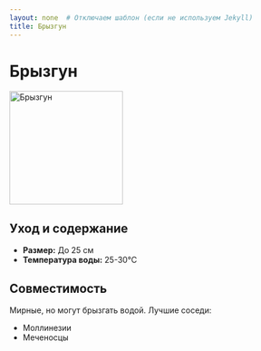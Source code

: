 ```yaml
---
layout: none  # Отключаем шаблон (если не используем Jekyll)
title: Брызгун
---
```


<h1>Брызгун</h1>

<div class="fish-info">
    <img src="https://example.com/brysgun.jpg" alt="Брызгун" width="200">
    <div>
        <h2>Уход и содержание</h2>
        <ul>
            <li><strong>Размер:</strong> До 25 см</li>
            <li><strong>Температура воды:</strong> 25-30°C</li>
        </ul>
    </div>
</div>

<h2>Совместимость</h2>
<p>Мирные, но могут брызгать водой. Лучшие соседи:</p>
<ul>
    <li>Моллинезии</li>
    <li>Меченосцы</li>
</ul>
